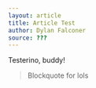 ```yaml
---
layout: article
title: Article Test
author: Dylan Falconer
source: ???
---
```


Testerino, buddy!

> Blockquote for lols
